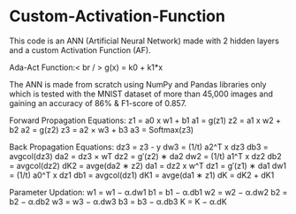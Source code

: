 # Custom-Activation-Function

This code is an ANN (Artificial Neural Network) made with 2 hidden layers and a custom Activation Function (AF).

Ada-Act Function:< br / >
g(x) = k0 + k1*x

The ANN is made from scratch using NumPy and Pandas libraries only which is tested with the MNIST dataset of more than 45,000 images and gaining an accuracy of 86% & F1-score of 0.857.

Forward Propagation Equations:
z1 = a0 x w1 + b1
a1 = g(z1)
z2 = a1 x w2 + b2
a2 = g(z2)
z3 = a2 × w3 + b3 
a3 = Softmax(z3)

Back Propagation Equations:
dz3 = z3 - y
dw3 = (1/t) a2^T x dz3
db3 = avgcol(dz3)
da2 = dz3 × wT 
dz2 = g′(z2) ∗ da2
dw2 = (1/t) a1^T x dz2
db2 = avgcol(dz2)
dK2 = avge(da2 ∗ z2)
da1 = dz2 x w^T
dz1 = g′(z1) ∗ da1
dw1 = (1/t) a0^T x dz1
db1 = avgcol(dz1)
dK1 = avge(da1 ∗ z1)
dK = dK2 + dK1

Parameter Updation:
w1 = w1 − α.dw1 
b1 = b1 − α.db1 
w2 = w2 − α.dw2 
b2 = b2 − α.db2 
w3 = w3 − α.dw3 
b3 = b3 − α.db3 
K = K − α.dK
